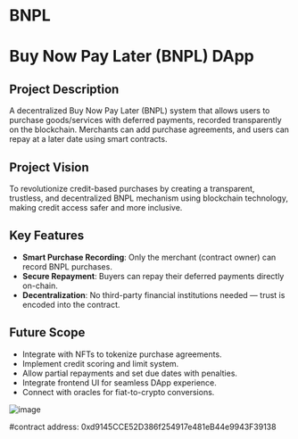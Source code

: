 # BNPL
# Buy Now Pay Later (BNPL) DApp

## Project Description

A decentralized Buy Now Pay Later (BNPL) system that allows users to purchase goods/services with deferred payments, recorded transparently on the blockchain. Merchants can add purchase agreements, and users can repay at a later date using smart contracts.

## Project Vision

To revolutionize credit-based purchases by creating a transparent, trustless, and decentralized BNPL mechanism using blockchain technology, making credit access safer and more inclusive.

## Key Features

- **Smart Purchase Recording**: Only the merchant (contract owner) can record BNPL purchases.
- **Secure Repayment**: Buyers can repay their deferred payments directly on-chain.
- **Decentralization**: No third-party financial institutions needed — trust is encoded into the contract.

## Future Scope

- Integrate with NFTs to tokenize purchase agreements.
- Implement credit scoring and limit system.
- Allow partial repayments and set due dates with penalties.
- Integrate frontend UI for seamless DApp experience.
- Connect with oracles for fiat-to-crypto conversions.

![image](https://github.com/user-attachments/assets/bdd8a0c3-8ad9-420b-b6ac-815f1522b008)


#contract address:
0xd9145CCE52D386f254917e481eB44e9943F39138
